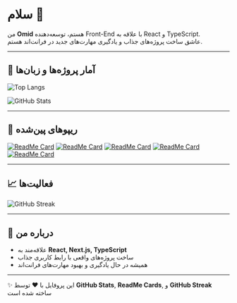 # سلام 👋
من **Omid** هستم، توسعه‌دهنده Front-End با علاقه به React و TypeScript.  
عاشق ساخت پروژه‌های جذاب و یادگیری مهارت‌های جدید در فرانت‌اند هستم.

---

## 🔧 آمار پروژه‌ها و زبان‌ها

<!-- کارت زبان‌ها -->
![Top Langs](https://github-readme-stats.vercel.app/api/top-langs/?username=omidsdgi&layout=compact&theme=radical)

<!-- کارت GitHub Stats -->
![GitHub Stats](https://github-readme-stats.vercel.app/api?username=omidsdgi&show_icons=true&count_private=true&theme=radical)

---

## 📌 ریپوهای پین‌شده

[![ReadMe Card](https://github-readme-stats.vercel.app/api/pin/?username=omidsdgi&repo=react-render-props-final&theme=radical)](https://github.com/omidsdgi/main-project-shopping)
[![ReadMe Card](https://github-readme-stats.vercel.app/api/pin/?username=omidsdgi&repo=my-portfolio&theme=radical)](https://github.com/omidsdgi/my-portfolio)
[![ReadMe Card](https://github-readme-stats.vercel.app/api/pin/?username=omidsdgi&repo=fast-react-pizza&theme=radical)](https://github.com/omidsdgi/fast-react-pizza)
[![ReadMe Card](https://github-readme-stats.vercel.app/api/pin/?username=omidsdgi&repo=react-render-props-final&theme=radical)](https://github.com/omidsdgi/react-quiz)
[![ReadMe Card](https://github-readme-stats.vercel.app/api/pin/?username=omidsdgi&repo=react-render-props-final&theme=radical)](https://github.com/omidsdgi/world-wize)

---

## 📈 فعالیت‌ها

<!-- GitHub Streak -->
![GitHub Streak](https://github-readme-streak-stats.herokuapp.com/?user=omidsdgi&theme=radical)

---

## 💬 درباره من
- علاقه‌مند به **React, Next.js, TypeScript**
- ساخت پروژه‌های واقعی با رابط کاربری جذاب
- همیشه در حال یادگیری و بهبود مهارت‌های فرانت‌اند

---

✨ این پروفایل با ❤️ توسط **GitHub Stats**, **ReadMe Cards**, و **GitHub Streak** ساخته شده است

